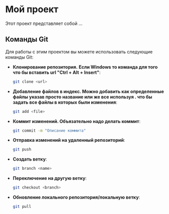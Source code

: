 # Мой проект

Этот проект представляет собой ...

## Команды Git

Для работы с этим проектом вы можете использовать следующие команды Git:

- **Клонирование репозитория.**
  **Если Windows то команда для того что бы вставить url "Сtrl + Alt + Insert"**:
  ```bash
  git clone <url>

- **Добавление файлов в индекс. Можно добавить как определенные файлы
указав просто название или же все используя . что бы задать все файлы в которых были изменения**:
  ```bash
  git add <file>
  ```
- **Коммит изменений. Объязательно надо делать коммит**:
  ```bash
  git commit -m "Описание коммита"
  ```
- **Отправка изменений на удаленный репозиторий**:
  ```bash
  git push
  ```
- **Создать ветку**:
  ```bash
  git branch <name>
  ```
- **Переключение на другую ветку**:
  ```bash
  git checkout <branch>
  ```
- **Обновление локального репозитория/локальную ветку**:
  ```bash
  git pull
  ```
